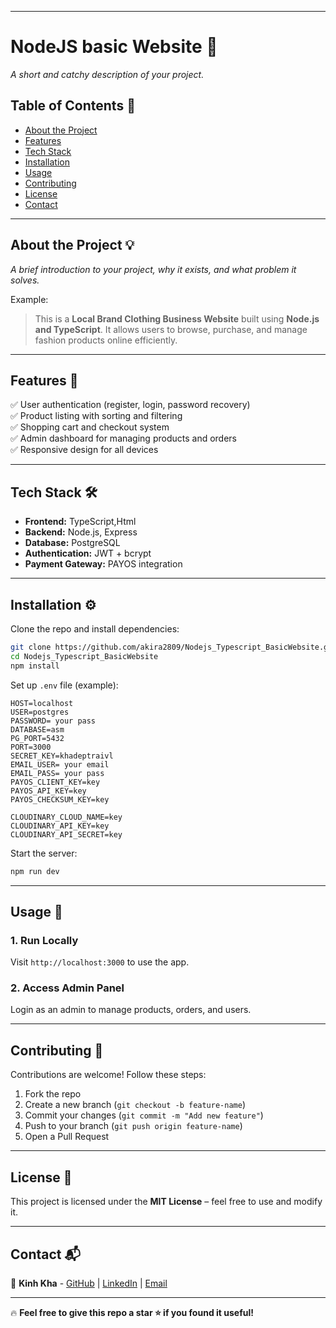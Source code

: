 
---

# **NodeJS basic Website** 🚀  
_A short and catchy description of your project._

## **Table of Contents** 📌  
- [About the Project](#about-the-project)  
- [Features](#features)  
- [Tech Stack](#tech-stack)  
- [Installation](#installation)  
- [Usage](#usage)  
- [Contributing](#contributing)  
- [License](#license)  
- [Contact](#contact)  

---

## **About the Project** 💡  
_A brief introduction to your project, why it exists, and what problem it solves._  

Example:  
> This is a **Local Brand Clothing Business Website** built using **Node.js and TypeScript**. It allows users to browse, purchase, and manage fashion products online efficiently.

---

## **Features** 🎯  
✅ User authentication (register, login, password recovery)  
✅ Product listing with sorting and filtering  
✅ Shopping cart and checkout system  
✅ Admin dashboard for managing products and orders  
✅ Responsive design for all devices  

---

## **Tech Stack** 🛠  
- **Frontend:** TypeScript,Html
- **Backend:** Node.js, Express  
- **Database:** PostgreSQL
- **Authentication:** JWT + bcrypt  
- **Payment Gateway:** PAYOS integration  

---

## **Installation** ⚙️  
Clone the repo and install dependencies:  
```sh
git clone https://github.com/akira2809/Nodejs_Typescript_BasicWebsite.git
cd Nodejs_Typescript_BasicWebsite
npm install
```

Set up `.env` file (example):  
```env
HOST=localhost
USER=postgres
PASSWORD= your pass
DATABASE=asm
PG_PORT=5432
PORT=3000
SECRET_KEY=khadeptraivl
EMAIL_USER= your email
EMAIL_PASS= your pass
PAYOS_CLIENT_KEY=key
PAYOS_API_KEY=key
PAYOS_CHECKSUM_KEY=key

CLOUDINARY_CLOUD_NAME=key
CLOUDINARY_API_KEY=key
CLOUDINARY_API_SECRET=key
```

Start the server:  
```sh
npm run dev
```

---

## **Usage** 🚀  
### **1. Run Locally**  
Visit `http://localhost:3000` to use the app.  

### **2. Access Admin Panel**  
Login as an admin to manage products, orders, and users.  

---

## **Contributing** 🤝  
Contributions are welcome! Follow these steps:  
1. Fork the repo  
2. Create a new branch (`git checkout -b feature-name`)  
3. Commit your changes (`git commit -m "Add new feature"`)  
4. Push to your branch (`git push origin feature-name`)  
5. Open a Pull Request  

---

## **License** 📜  
This project is licensed under the **MIT License** – feel free to use and modify it.

---

## **Contact** 📬  
🚀 **Kinh Kha** - [GitHub](https://github.com/akira2809) | [LinkedIn](#) | [Email](khadoan.19809@gmail.com)

---

🔥 **Feel free to give this repo a star ⭐ if you found it useful!**  

